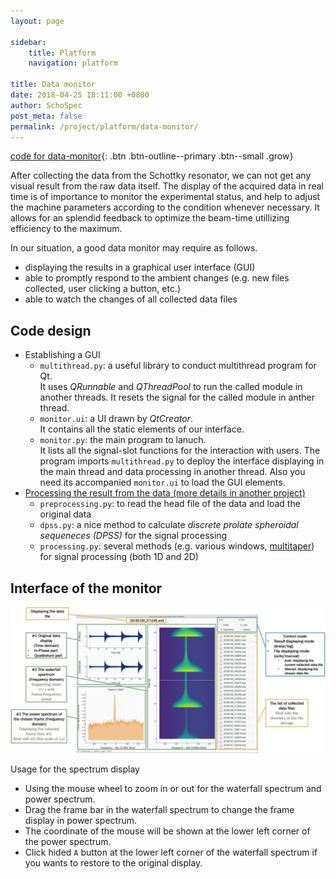 ```yaml
---
layout: page

sidebar:
    title: Platform
    navigation: platform

title: Data monitor
date: 2018-04-25 18:11:00 +0800
author: SchoSpec
post_meta: false
permalink: /project/platform/data-monitor/
---
```

[code for data-monitor](https://github.com/schottkyspectroscopyimp/data-monitor){: .btn .btn-outline--primary .btn--small .grow}

After collecting the data from the Schottky resonator, we can not get any visual result from the raw data itself. The display of the acquired data in real time is of importance to monitor the experimental status, and help to adjust the machine parameters according to the condition whenever necessary. It allows for an splendid feedback to optimize the beam-time utillizing efficiency to the maximum.

In our situation, a good data monitor may require as follows.
* displaying the results in a graphical user interface (GUI)
* able to promptly respond to the ambient changes (e.g. new files collected, user clicking a button, etc.)
* able to watch the changes of all collected data files

## Code design

* Establishing a GUI
    - `multithread.py`: a useful library to conduct multithread program for Qt.<br/>
    It uses *QRunnable* and *QThreadPool* to run the called module in another threads.
    It resets the signal for the called module in anther thread.
    - `monitor.ui`: a UI drawn by *QtCreator*.<br/>
    It contains all the static elements of our interface.
    - `monitor.py`: the main program to lanuch.<br/>
    It lists all the signal-slot functions for the interaction with users.
    The program imports `multithread.py` to deploy the interface displaying in the main thread and data processing in another thread.
    Also you need its accompanied `monitor.ui` to load the GUI elements.
* [Processing the result from the data (more details in another project)]()
    - `preprocessing.py`: to read the head file of the data and load the original data
    - `dpss.py`: a nice method to calculate *discrete prolate spheroidal sequeneces (DPSS)* for the signal processing
    - `processing.py`: several methods (e.g. various windows, [multitaper](https://en.wikipedia.org/wiki/Multitaper)) for signal processing (both 1D and 2D)

## Interface of the monitor 

![image](https://github.com/SchottkySpectroscopyIMP/data-monitor/blob/master/Monitor-GUI.png?raw=true)

Usage for the spectrum display

* Using the mouse wheel to zoom in or out for the waterfall spectrum and power spectrum.
* Drag the frame bar in the waterfall spectrum to change the frame display in power spectrum.
* The coordinate of the mouse will be shown at the lower left corner of the power spectrum.
* Click hided `A` button at the lower left corner of the waterfall spectrum if you wants to restore to the original display.


